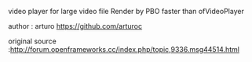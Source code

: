 video player for large video file Render by PBO 
faster than ofVideoPlayer

author : arturo https://github.com/arturoc

original source :http://forum.openframeworks.cc/index.php/topic,9336.msg44514.html